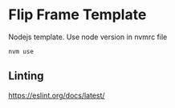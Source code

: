 # Flip Frame Template

Nodejs template. Use node version in nvmrc file

```
nvm use
```

## Linting

https://eslint.org/docs/latest/
